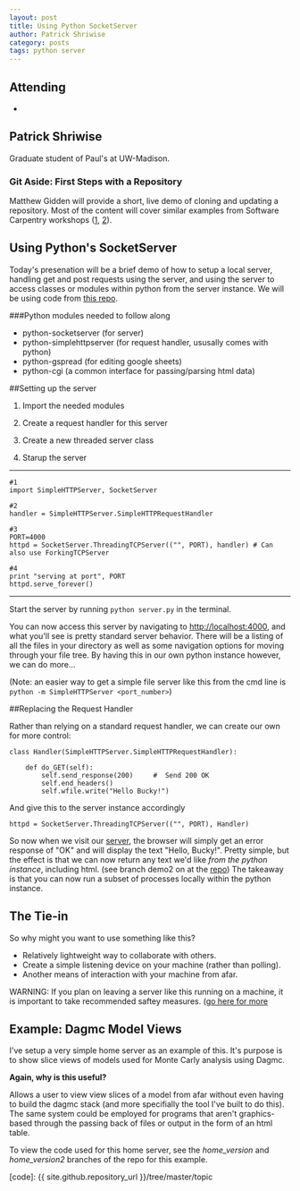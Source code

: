 ```yaml
---
layout: post
title: Using Python SocketServer
author: Patrick Shriwise
category: posts
tags: python server 
---
```



## Attending

- 


## Patrick Shriwise

Graduate student of Paul's at UW-Madison.

### Git Aside: First Steps with a Repository

Matthew Gidden will provide a short, live demo of cloning and updating a
repository. Most of the content will cover similar examples from Software
Carpentry workshops ([1][git-local], [2][git-github]).

## Using Python's SocketServer

Today's presenation will be a brief demo of how to setup a local server, handling get and post requests using the server, and using the server to access classes or modules within python from the server instance. We will be using code from [this repo][repo].

###Python modules needed to follow along

* python-socketserver (for server)
* python-simplehttpserver (for request handler, ususally comes with python)
* python-gspread (for editing google sheets)
* python-cgi (a common interface for passing/parsing html data)

##Setting up the server

1. Import the needed modules

2. Create a request handler for this server

3. Create a new threaded server class

4. Starup the server

---
```
#1
import SimpleHTTPServer, SocketServer

#2
handler = SimpleHTTPServer.SimpleHTTPRequestHandler

#3
PORT=4000
httpd = SocketServer.ThreadingTCPServer(("", PORT), handler) # Can also use ForkingTCPServer

#4
print "serving at port", PORT
httpd.serve_forever()
```
---

Start the server by running `python server.py` in the terminal.

You can now access this server by navigating to <http://localhost:4000>, and what you'll see is pretty standard server behavior. There will be a listing of all the files in your directory as well as some navigation options for moving through your file tree. By having this in our own python instance however, we can do more... 

(Note: an easier way to get a simple file server like this from the cmd line is `python -m SimpleHTTPServer <port_number>`)

##Replacing the Request Handler

Rather than relying on a standard request handler, we can create our own for more control:

```
class Handler(SimpleHTTPServer.SimpleHTTPRequestHandler):

    def do_GET(self):
        self.send_response(200)     #  Send 200 OK
        self.end_headers()
        self.wfile.write("Hello Bucky!")
```

And give this to the server instance accordingly

```
httpd = SocketServer.ThreadingTCPServer(("", PORT), Handler)
```
So now when we visit our [server][server], the browser will simply get an error response of "OK" and will display the text "Hello, Bucky!". Pretty simple, but the effect is that we can now return any text we'd like *from the python instance*, including html. (see branch demo2 on at the [repo][repo]) The takeaway is that you can now run a subset of processes locally within the python instance.

## The Tie-in

So why might you want to use something like this?

* Relatively lightweight way to collaborate with others. 
* Create a simple listening device on your machine (rather than polling).
* Another means of interaction with your machine from afar.


WARNING: If you plan on leaving a server like this running on a machine, it is important to take recommended saftey measures. ([go here for more][server_safety]

## Example: Dagmc Model Views

I've setup a very simple home server as an example of this. It's purpose is to show slice views of models used for Monte Carly analysis using Dagmc. 

**Again, why is this useful?**

Allows a user to view view slices of a model from afar without even having to build the dagmc stack (and more specifially the tool I've built to do this). The same system could be employed for programs that aren't graphics-based through the passing back of files or output in the form of an html table.

To view the code used for this home server, see the *home_version* and *home_version2* branches of the repo for this example.




[git-local]: https://github.com/UW-Madison-ACI/boot-camps/blob/2015-01-13/version-control/git/local/Readme.md
[git-github]: https://github.com/UW-Madison-ACI/boot-camps/blob/2015-01-13/version-control/git/github/Readme.md
[server_safety]: http://plusbryan.com/my-first-5-minutes-on-a-server-or-essential-security-for-linux-servers
[server]: https://localhost:4000
[repo]: https://github.com/Pshriwise/thw_server_demo
[code]: {{ site.github.repository_url }}/tree/master/topic
